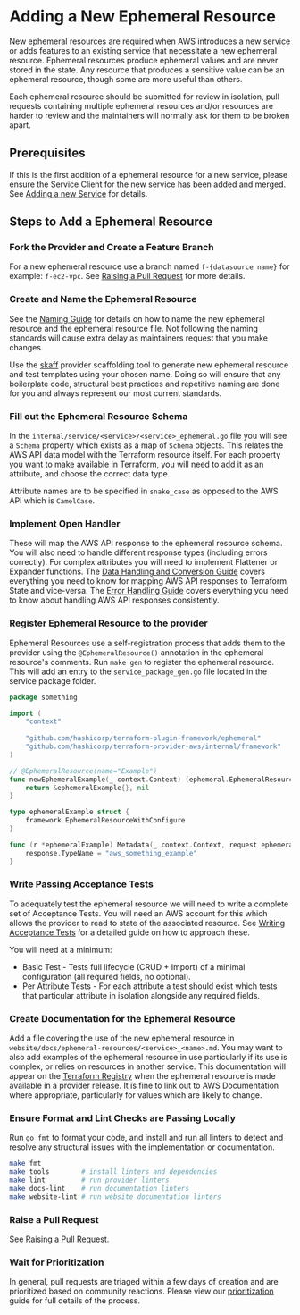 <!-- markdownlint-configure-file { "code-block-style": false } -->
# Adding a New Ephemeral Resource

New ephemeral resources are required when AWS introduces a new service or adds features to an existing service that necessitate a new ephemeral resource. Ephemeral resources produce ephemeral values and are never stored in the state. Any resource that produces a sensitive value can be an ephemeral resource, though some are more useful than others.

Each ephemeral resource should be submitted for review in isolation, pull requests containing multiple ephemeral resources and/or resources are harder to review and the maintainers will normally ask for them to be broken apart.

## Prerequisites

If this is the first addition of a ephemeral resource for a new service, please ensure the Service Client for the new service has been added and merged. See [Adding a new Service](add-a-new-service.md) for details.

## Steps to Add a Ephemeral Resource

### Fork the Provider and Create a Feature Branch

For a new ephemeral resource use a branch named `f-{datasource name}` for example: `f-ec2-vpc`. See [Raising a Pull Request](raising-a-pull-request.md) for more details.

### Create and Name the Ephemeral Resource

See the [Naming Guide](naming.md#resources-and-data-sources) for details on how to name the new ephemeral resource and the ephemeral resource file. Not following the naming standards will cause extra delay as maintainers request that you make changes.

Use the [skaff](skaff.md) provider scaffolding tool to generate new ephemeral resource and test templates using your chosen name. Doing so will ensure that any boilerplate code, structural best practices and repetitive naming are done for you and always represent our most current standards.

### Fill out the Ephemeral Resource Schema

In the `internal/service/<service>/<service>_ephemeral.go` file you will see a `Schema` property which exists as a map of `Schema` objects. This relates the AWS API data model with the Terraform resource itself. For each property you want to make available in Terraform, you will need to add it as an attribute, and choose the correct data type.

Attribute names are to be specified in `snake_case` as opposed to the AWS API which is `CamelCase`.

### Implement Open Handler

These will map the AWS API response to the ephemeral resource schema. You will also need to handle different response types (including errors correctly). For complex attributes you will need to implement Flattener or Expander functions. The [Data Handling and Conversion Guide](data-handling-and-conversion.md) covers everything you need to know for mapping AWS API responses to Terraform State and vice-versa. The [Error Handling Guide](error-handling.md) covers everything you need to know about handling AWS API responses consistently.

### Register Ephemeral Resource to the provider

Ephemeral Resources use a self-registration process that adds them to the provider using the `@EphemeralResource()` annotation in the ephemeral resource's comments. Run `make gen` to register the ephemeral resource. This will add an entry to the `service_package_gen.go` file located in the service package folder.

```go
package something

import (
	"context"
	
	"github.com/hashicorp/terraform-plugin-framework/ephemeral"
	"github.com/hashicorp/terraform-provider-aws/internal/framework"
)

// @EphemeralResource(name="Example")
func newEphemeralExample(_ context.Context) (ephemeral.EphemeralResourceWithConfigure, error) {
	return &ephemeralExample{}, nil
}

type ephemeralExample struct {
	framework.EphemeralResourceWithConfigure
}

func (r *ephemeralExample) Metadata(_ context.Context, request ephemeral.MetadataRequest, response *ephemeral.MetadataResponse) {
	response.TypeName = "aws_something_example"
}
```

### Write Passing Acceptance Tests

To adequately test the ephemeral resource we will need to write a complete set of Acceptance Tests. You will need an AWS account for this which allows the provider to read to state of the associated resource. See [Writing Acceptance Tests](running-and-writing-acceptance-tests.md) for a detailed guide on how to approach these.

You will need at a minimum:

- Basic Test - Tests full lifecycle (CRUD + Import) of a minimal configuration (all required fields, no optional).
- Per Attribute Tests - For each attribute a test should exist which tests that particular attribute in isolation alongside any required fields.

### Create Documentation for the Ephemeral Resource

Add a file covering the use of the new ephemeral resource in `website/docs/ephemeral-resources/<service>_<name>.md`. You may want to also add examples of the ephemeral resource in use particularly if its use is complex, or relies on resources in another service. This documentation will appear on the [Terraform Registry](https://registry.terraform.io/providers/hashicorp/aws/latest) when the ephemeral resource is made available in a provider release. It is fine to link out to AWS Documentation where appropriate, particularly for values which are likely to change.

### Ensure Format and Lint Checks are Passing Locally

Run `go fmt` to format your code, and install and run all linters to detect and resolve any structural issues with the implementation or documentation.

```sh
make fmt
make tools        # install linters and dependencies
make lint         # run provider linters
make docs-lint    # run documentation linters
make website-lint # run website documentation linters
```

### Raise a Pull Request

See [Raising a Pull Request](raising-a-pull-request.md).

### Wait for Prioritization

In general, pull requests are triaged within a few days of creation and are prioritized based on community reactions. Please view our [prioritization](prioritization.md) guide for full details of the process.
